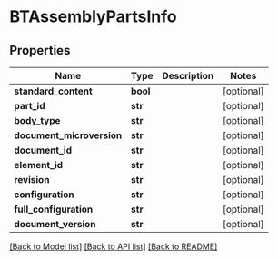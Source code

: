 # BTAssemblyPartsInfo

## Properties
Name | Type | Description | Notes
------------ | ------------- | ------------- | -------------
**standard_content** | **bool** |  | [optional] 
**part_id** | **str** |  | [optional] 
**body_type** | **str** |  | [optional] 
**document_microversion** | **str** |  | [optional] 
**document_id** | **str** |  | [optional] 
**element_id** | **str** |  | [optional] 
**revision** | **str** |  | [optional] 
**configuration** | **str** |  | [optional] 
**full_configuration** | **str** |  | [optional] 
**document_version** | **str** |  | [optional] 

[[Back to Model list]](../README.md#documentation-for-models) [[Back to API list]](../README.md#documentation-for-api-endpoints) [[Back to README]](../README.md)


